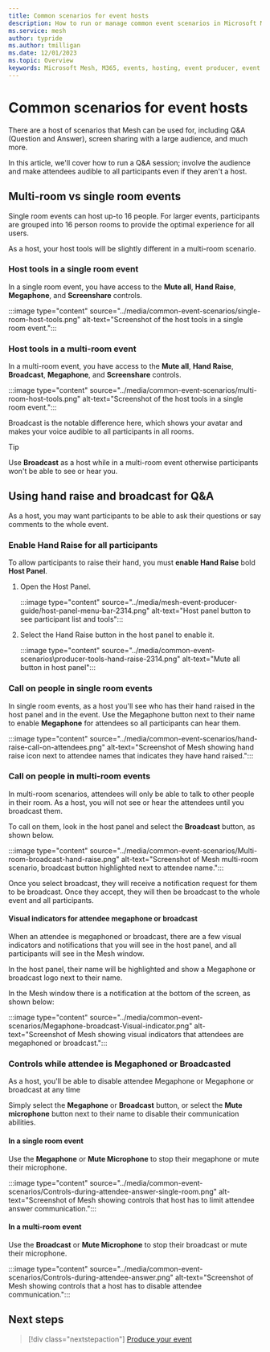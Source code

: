 ```yaml
---
title: Common scenarios for event hosts
description: How to run or manage common event scenarios in Microsoft Mesh.
ms.service: mesh
author: typride
ms.author: tmilligan
ms.date: 12/01/2023
ms.topic: Overview
keywords: Microsoft Mesh, M365, events, hosting, event producer, event organizer, Q&A, scenarios
---
```


# Common scenarios for event hosts

There are a host of scenarios that Mesh can be used for, including Q&A (Question and Answer), screen sharing with a large audience, and much more.

In this article, we'll cover how to run a Q&A session; involve the audience and make attendees audible to all participants even if they aren't a host.

## Multi-room vs single room events

Single room events can host up-to 16 people. For larger events, participants are grouped into 16 person rooms to provide the optimal experience for all users.

As a host, your host tools will be slightly different in a multi-room scenario.

### Host tools in a single room event

In a single room event, you have access to the **Mute all**, **Hand Raise**, **Megaphone**, and **Screenshare** controls.

:::image type="content" source="../media/common-event-scenarios/single-room-host-tools.png" alt-text="Screenshot of the host tools in a single room event.":::

### Host tools in a multi-room event

In a multi-room event, you have access to the **Mute all**, **Hand Raise**, **Broadcast**, **Megaphone**, and **Screenshare** controls.

:::image type="content" source="../media/common-event-scenarios/multi-room-host-tools.png" alt-text="Screenshot of the host tools in a single room event.":::

Broadcast is the notable difference here, which shows your avatar and makes your voice audible to all participants in all rooms.

> [!TIP]
> Use **Broadcast** as a host while in a multi-room event otherwise participants won't be able to see or hear you.

## Using hand raise and broadcast for Q&A

As a host, you may want participants to be able to ask their questions or say comments to the whole event.

### Enable Hand Raise for all participants

To allow participants to raise their hand, you must **enable Hand Raise** bold **Host Panel**.

1. Open the Host Panel.

    :::image type="content" source="../media/mesh-event-producer-guide/host-panel-menu-bar-2314.png" alt-text="Host panel button to see participant list and tools":::

1. Select the Hand Raise button in the host panel to enable it.

    :::image type="content" source="../media/common-event-scenarios\producer-tools-hand-raise-2314.png" alt-text="Mute all button in host panel":::

### Call on people in single room events

In single room events, as a host you'll see who has their hand raised in the host panel and in the event. Use the Megaphone button next to their name to enable **Megaphone** for attendees so all participants can hear them.

:::image type="content" source="../media/common-event-scenarios/hand-raise-call-on-attendees.png" alt-text="Screenshot of Mesh showing hand raise icon next to attendee names that indicates they have hand raised.":::

### Call on people in multi-room events

In multi-room scenarios, attendees will only be able to talk to other people in their room. As a host, you will not see or hear the attendees until you broadcast them.

To call on them, look in the host panel and select the **Broadcast** button, as shown below.

:::image type="content" source="../media/common-event-scenarios/Multi-room-broadcast-hand-raise.png" alt-text="Screenshot of Mesh multi-room scenario, broadcast button highlighted next to attendee name.":::

Once you select broadcast, they will receive a notification request for them to be broadcast. Once they accept, they will then be broadcast to the whole event and all participants.

#### Visual indicators for attendee megaphone or broadcast

When an attendee is megaphoned or broadcast, there are a few visual indicators and notifications that you will see in the host panel, and all participants will see in the Mesh window.

In the host panel, their name will be highlighted and show a Megaphone or broadcast logo next to their name.

In the Mesh window there is a notification at the bottom of the screen, as shown below:

:::image type="content" source="../media/common-event-scenarios/Megaphone-broadcast-Visual-indicator.png" alt-text="Screenshot of Mesh showing visual indicators that attendees are megaphoned or broadcast.":::

### Controls while attendee is Megaphoned or Broadcasted

As a host, you'll be able to disable attendee Megaphone or Megaphone or broadcast at any time

Simply select the **Megaphone** or **Broadcast** button, or select the **Mute microphone** button next to their name to disable their communication abilities.

#### In a single room event

Use the **Megaphone** or **Mute Microphone** to stop their megaphone or mute their microphone.

:::image type="content" source="../media/common-event-scenarios/Controls-during-attendee-answer-single-room.png" alt-text="Screenshot of Mesh showing controls that host has to limit attendee answer communication.":::

#### In a multi-room event

Use the **Broadcast** or **Mute Microphone** to stop their broadcast or mute their microphone.

:::image type="content" source="../media/common-event-scenarios/Controls-during-attendee-answer.png" alt-text="Screenshot of Mesh showing controls that a host has to disable attendee communication.":::

## Next steps

   > [!div class="nextstepaction"]
   > [Produce your event](produce-event.md)